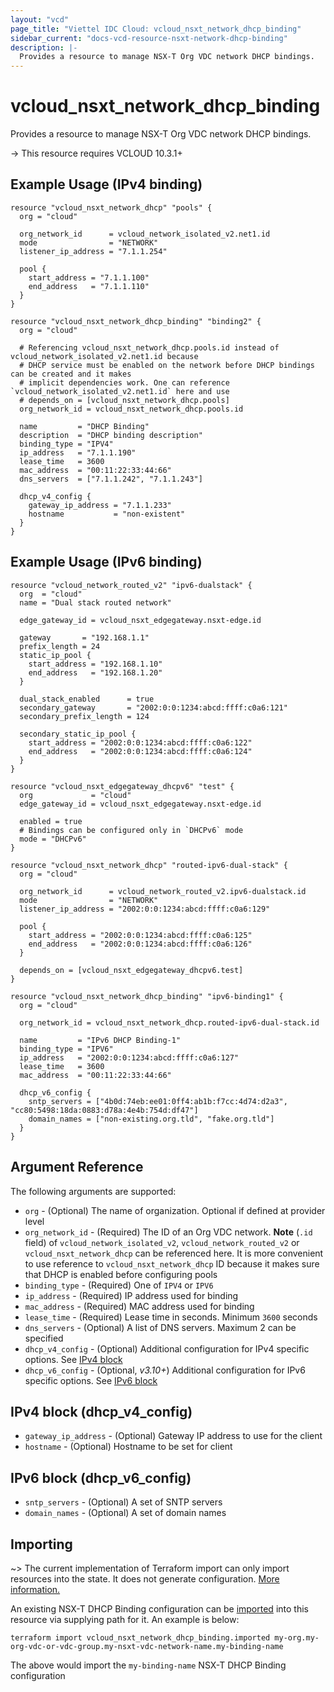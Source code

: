 ```yaml
---
layout: "vcd"
page_title: "Viettel IDC Cloud: vcloud_nsxt_network_dhcp_binding"
sidebar_current: "docs-vcd-resource-nsxt-network-dhcp-binding"
description: |-
  Provides a resource to manage NSX-T Org VDC network DHCP bindings.
---
```


# vcloud\_nsxt\_network\_dhcp\_binding

Provides a resource to manage NSX-T Org VDC network DHCP bindings.

-> This resource requires VCLOUD 10.3.1+

## Example Usage (IPv4 binding)

```hcl
resource "vcloud_nsxt_network_dhcp" "pools" {
  org = "cloud"

  org_network_id      = vcloud_network_isolated_v2.net1.id
  mode                = "NETWORK"
  listener_ip_address = "7.1.1.254"

  pool {
    start_address = "7.1.1.100"
    end_address   = "7.1.1.110"
  }
}

resource "vcloud_nsxt_network_dhcp_binding" "binding2" {
  org = "cloud"

  # Referencing vcloud_nsxt_network_dhcp.pools.id instead of vcloud_network_isolated_v2.net1.id because
  # DHCP service must be enabled on the network before DHCP bindings can be created and it makes
  # implicit dependencies work. One can reference `vcloud_network_isolated_v2.net1.id` here and use
  # depends_on = [vcloud_nsxt_network_dhcp.pools]
  org_network_id = vcloud_nsxt_network_dhcp.pools.id

  name         = "DHCP Binding"
  description  = "DHCP binding description"
  binding_type = "IPV4"
  ip_address   = "7.1.1.190"
  lease_time   = 3600
  mac_address  = "00:11:22:33:44:66"
  dns_servers  = ["7.1.1.242", "7.1.1.243"]

  dhcp_v4_config {
    gateway_ip_address = "7.1.1.233"
    hostname           = "non-existent"
  }
}
```

## Example Usage (IPv6 binding)

```hcl
resource "vcloud_network_routed_v2" "ipv6-dualstack" {
  org  = "cloud"
  name = "Dual stack routed network"

  edge_gateway_id = vcloud_nsxt_edgegateway.nsxt-edge.id

  gateway       = "192.168.1.1"
  prefix_length = 24
  static_ip_pool {
    start_address = "192.168.1.10"
    end_address   = "192.168.1.20"
  }

  dual_stack_enabled      = true
  secondary_gateway       = "2002:0:0:1234:abcd:ffff:c0a6:121"
  secondary_prefix_length = 124

  secondary_static_ip_pool {
    start_address = "2002:0:0:1234:abcd:ffff:c0a6:122"
    end_address   = "2002:0:0:1234:abcd:ffff:c0a6:124"
  }
}

resource "vcloud_nsxt_edgegateway_dhcpv6" "test" {
  org             = "cloud"
  edge_gateway_id = vcloud_nsxt_edgegateway.nsxt-edge.id

  enabled = true
  # Bindings can be configured only in `DHCPv6` mode
  mode = "DHCPv6"
}

resource "vcloud_nsxt_network_dhcp" "routed-ipv6-dual-stack" {
  org = "cloud"

  org_network_id      = vcloud_network_routed_v2.ipv6-dualstack.id
  mode                = "NETWORK"
  listener_ip_address = "2002:0:0:1234:abcd:ffff:c0a6:129"

  pool {
    start_address = "2002:0:0:1234:abcd:ffff:c0a6:125"
    end_address   = "2002:0:0:1234:abcd:ffff:c0a6:126"
  }

  depends_on = [vcloud_nsxt_edgegateway_dhcpv6.test]
}

resource "vcloud_nsxt_network_dhcp_binding" "ipv6-binding1" {
  org = "cloud"

  org_network_id = vcloud_nsxt_network_dhcp.routed-ipv6-dual-stack.id

  name         = "IPv6 DHCP Binding-1"
  binding_type = "IPV6"
  ip_address   = "2002:0:0:1234:abcd:ffff:c0a6:127"
  lease_time   = 3600
  mac_address  = "00:11:22:33:44:66"

  dhcp_v6_config {
    sntp_servers = ["4b0d:74eb:ee01:0ff4:ab1b:f7cc:4d74:d2a3", "cc80:5498:18da:0883:d78a:4e4b:754d:df47"]
    domain_names = ["non-existing.org.tld", "fake.org.tld"]
  }
}
```

## Argument Reference

The following arguments are supported:

* `org` - (Optional) The name of organization. Optional if defined at provider level
* `org_network_id` - (Required) The ID of an Org VDC network. **Note**  (`.id` field) of
  `vcloud_network_isolated_v2`, `vcloud_network_routed_v2` or `vcloud_nsxt_network_dhcp` can be referenced
  here. It is more convenient to use reference to `vcloud_nsxt_network_dhcp` ID because it makes sure
  that DHCP is enabled before configuring pools
* `binding_type` - (Required) One of `IPV4` or `IPV6`
* `ip_address` - (Required) IP address used for binding
* `mac_address` - (Required) MAC address used for binding
* `lease_time` - (Required) Lease time in seconds. Minimum `3600` seconds
* `dns_servers` - (Optional) A list of DNS servers. Maximum 2 can be specified
* `dhcp_v4_config` - (Optional) Additional configuration for IPv4 specific options. See [IPv4 block](#ipv4-block)
* `dhcp_v6_config` - (Optional, *v3.10+*) Additional configuration for IPv6 specific options. See [IPv6 block](#ipv6-block)

<a id="ipv4-block"></a>

## IPv4 block (dhcp_v4_config)

* `gateway_ip_address` - (Optional) Gateway IP address to use for the client
* `hostname` - (Optional) Hostname to be set for client

<a id="ipv6-block"></a>
## IPv6 block (dhcp_v6_config)

* `sntp_servers` - (Optional) A set of SNTP servers
* `domain_names` - (Optional) A set of domain names

## Importing

~> The current implementation of Terraform import can only import resources into the state.
It does not generate configuration. [More information.](https://www.terraform.io/docs/import/)

An existing NSX-T DHCP Binding configuration can be [imported][docs-import] into this resource via
supplying path for it. An example is
below:

[docs-import]: https://www.terraform.io/docs/import/

```
terraform import vcloud_nsxt_network_dhcp_binding.imported my-org.my-org-vdc-or-vdc-group.my-nsxt-vdc-network-name.my-binding-name
```

The above would import the `my-binding-name` NSX-T DHCP Binding configuration

